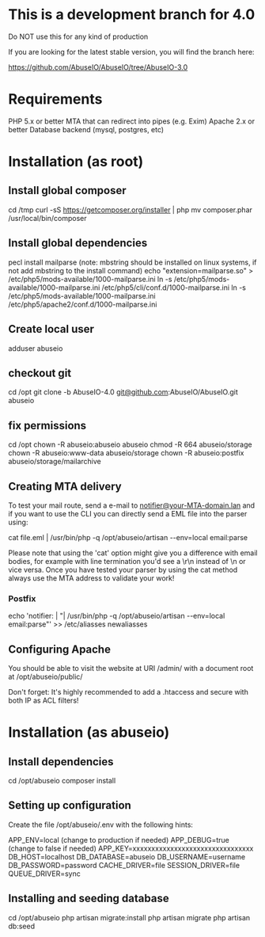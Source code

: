 # This is a development branch for 4.0

Do NOT use this for any kind of production

If you are looking for the latest stable version, you will find the branch here:

https://github.com/AbuseIO/AbuseIO/tree/AbuseIO-3.0

# Requirements

PHP 5.x or better
MTA that can redirect into pipes (e.g. Exim)
Apache 2.x or better
Database backend (mysql, postgres, etc)

# Installation (as root)

## Install global composer 

cd /tmp
curl -sS https://getcomposer.org/installer | php
mv composer.phar /usr/local/bin/composer

## Install global dependencies

pecl install mailparse (note: mbstring should be installed on linux systems, if not add mbstring to the install command)
echo "extension=mailparse.so" > /etc/php5/mods-available/1000-mailparse.ini
ln -s /etc/php5/mods-available/1000-mailparse.ini /etc/php5/cli/conf.d/1000-mailparse.ini
ln -s /etc/php5/mods-available/1000-mailparse.ini /etc/php5/apache2/conf.d/1000-mailparse.ini

## Create local user 

adduser abuseio

## checkout git

cd /opt
git clone -b AbuseIO-4.0 git@github.com:AbuseIO/AbuseIO.git abuseio

## fix permissions

cd /opt
chown -R abuseio:abuseio abuseio
chmod -R 664 abuseio/storage
chown -R abuseio:www-data abuseio/storage
chown -R abuseio:postfix abuseio/storage/mailarchive

## Creating MTA delivery

To test your mail route, send a e-mail to notifier@your-MTA-domain.lan and if you want to use the CLI you can directly
send a EML file into the parser using:

cat file.eml | /usr/bin/php -q /opt/abuseio/artisan --env=local email:parse

Please note that using the 'cat' option might give you a difference with email bodies, for example with line 
termination you'd see a \r\n instead of \n or vice versa. Once you have tested your parser by using the cat method
always use the MTA address to validate your work!

### Postfix
 
echo 'notifier: | "| /usr/bin/php -q /opt/abuseio/artisan --env=local email:parse"' >> /etc/aliasses
newaliasses

## Configuring Apache

You should be able to visit the website at URI /admin/ with a document root at /opt/abuseio/public/

Don't forget: It's highly recommended to add a .htaccess and secure with both IP as ACL filters!

# Installation (as abuseio)

## Install dependencies

cd /opt/abuseio
composer install

## Setting up configuration

Create the file /opt/abuseio/.env with the following hints:

APP_ENV=local (change to production if needed)
APP_DEBUG=true (change to false if needed)
APP_KEY=xxxxxxxxxxxxxxxxxxxxxxxxxxxxxxxx
DB_HOST=localhost
DB_DATABASE=abuseio
DB_USERNAME=username
DB_PASSWORD=password
CACHE_DRIVER=file
SESSION_DRIVER=file
QUEUE_DRIVER=sync

## Installing and seeding database

cd /opt/abuseio
php artisan migrate:install
php artisan migrate
php artisan db:seed

